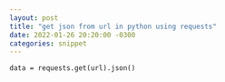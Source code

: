 ```yaml
---
layout: post
title: "get json from url in python using requests"
date: 2022-01-26 20:20:00 -0300
categories: snippet
---
```

`data = requests.get(url).json()`
